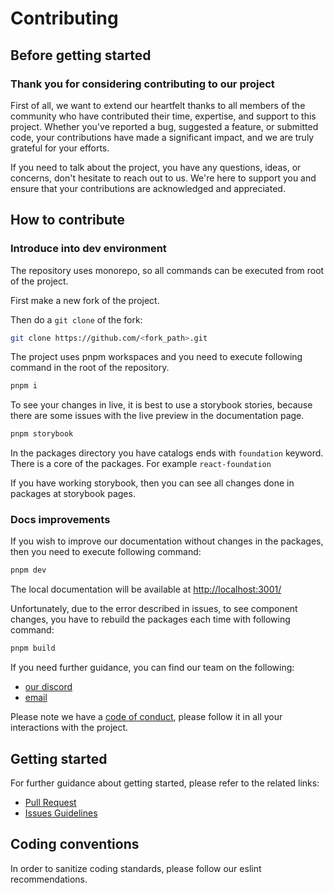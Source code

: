 # Contributing

## Before getting started

### Thank you for considering contributing to our project

First of all, we want to extend our heartfelt thanks to all members of the community who have contributed their time, expertise, and support to this project. Whether you've reported a bug, suggested a feature, or submitted code, your contributions have made a significant impact, and we are truly grateful for your efforts.

If you need to talk about the project, you have any questions, ideas, or concerns, don't hesitate to reach out to us. We're here to support you and ensure that your contributions are acknowledged and appreciated.

## How to contribute

### Introduce into dev environment

The repository uses monorepo, so all commands can be executed from root of the project.

First make a new fork of the project.

Then do a `git clone` of the fork:

```bash
git clone https://github.com/<fork_path>.git
```

The project uses pnpm workspaces and you need to execute following command in the root of the repository.

```bash
pnpm i
```

To see your changes in live, it is best to use a storybook stories, because there are some issues with the live preview in the documentation page.

```bash
pnpm storybook
```

In the packages directory you have catalogs ends with `foundation` keyword. There is a core of the packages. For example `react-foundation`

If you have working storybook, then you can see all changes done in packages at storybook pages.

### Docs improvements

If you wish to improve our documentation without changes in the packages, then you need to execute following command:

```bash
pnpm dev
```

The local documentation will be available at [http://localhost:3001/](http://localhost:3001/)

Unfortunately, due to the error described in issues, to see component changes, you have to rebuild the packages each time with following command:

```bash
pnpm build
```

If you need further guidance, you can find our team on the following:

* [our discord](https://discord.gg/A57b4Rycbt)
* [email](contact.hedgecode@gmail.com)

Please note we have a [code of conduct](CODE_OF_CONDUCT.md), please follow it in all your interactions with the project.

## Getting started

For further guidance about getting started, please refer to the related links:

* [Pull Request](PULL_REQUEST_TEMPLATE.md)
* [Issues Guidelines](ISSUE_TEMPLATE.md)

## Coding conventions

In order to sanitize coding standards, please follow our eslint recommendations.
